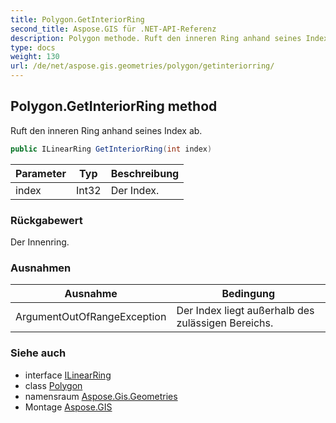 ```yaml
---
title: Polygon.GetInteriorRing
second_title: Aspose.GIS für .NET-API-Referenz
description: Polygon methode. Ruft den inneren Ring anhand seines Index ab.
type: docs
weight: 130
url: /de/net/aspose.gis.geometries/polygon/getinteriorring/
---
```

## Polygon.GetInteriorRing method

Ruft den inneren Ring anhand seines Index ab.

```csharp
public ILinearRing GetInteriorRing(int index)
```

| Parameter | Typ | Beschreibung |
| --- | --- | --- |
| index | Int32 | Der Index. |

### Rückgabewert

Der Innenring.

### Ausnahmen

| Ausnahme | Bedingung |
| --- | --- |
| ArgumentOutOfRangeException | Der Index liegt außerhalb des zulässigen Bereichs. |

### Siehe auch

* interface [ILinearRing](../../ilinearring/)
* class [Polygon](../)
* namensraum [Aspose.Gis.Geometries](../../polygon/)
* Montage [Aspose.GIS](../../../)


